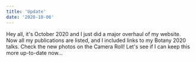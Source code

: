 ```yaml
---
title: 'Update'
date: '2020-10-06'
---
```


Hey all, it's October 2020 and I just did a major overhaul of my website. Now all my publications are listed, and I included links to my Botany 2020 talks. Check the new photos on the Camera Roll! Let's see if I can keep this more up-to-date now...